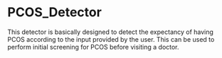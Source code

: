 # PCOS_Detector
 This detector is basically designed to detect the expectancy of having PCOS according to the input provided by the user. This can be used to perform initial screening for PCOS before visiting a doctor.
